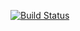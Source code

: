 [![Build Status](https://travis-ci.org/ccnmtl/django-pageblocks.svg?branch=master)](https://travis-ci.org/ccnmtl/django-pageblocks)
